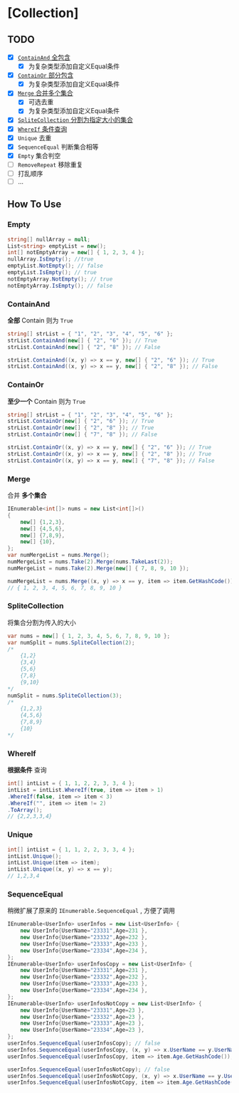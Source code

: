 # [Collection]

## TODO

- [x] [`ContainAnd` 全包含](#containand)
  - [x] 为复杂类型添加自定义Equal条件
- [x] [`ContainOr` 部分包含](#containor)
  - [x] 为复杂类型添加自定义Equal条件
- [x] [`Merge` 合并多个集合](#merge)
  - [x] 可选去重
  - [x] 为复杂类型添加自定义Equal条件
- [x] [`SpliteCollection` 分割为指定大小的集合](#splitecollection)
- [x] [`WhereIf` 条件查询](#whereif)
- [x] `Unique` 去重
- [x] `SequenceEqual` 判断集合相等
- [x] `Empty` 集合判空
- [ ] `RemoveRepeat` 移除重复
- [ ] 打乱顺序
- [ ] ...

## How To Use

### Empty

```csharp
string[] nullArray = null;
List<string> emptyList = new();
int[] notEmptyArray = new[] { 1, 2, 3, 4 };
nullArray.IsEmpty(); //true
emptyList.NotEmpty(); // false
emptyList.IsEmpty(); // true
notEmptyArray.NotEmpty(); // true
notEmptyArray.IsEmpty(); // false

```

### ContainAnd

**全部** Contain 则为 `True`

```csharp
string[] strList = { "1", "2", "3", "4", "5", "6" };
strList.ContainAnd(new[] { "2", "6" }); // True
strList.ContainAnd(new[] { "2", "8" }); // False

strList.ContainAnd((x, y) => x == y, new[] { "2", "6" }); // True
strList.ContainAnd((x, y) => x == y, new[] { "2", "8" }); // False
```

### ContainOr

**至少一个** Contain 则为 `True`

```csharp
string[] strList = { "1", "2", "3", "4", "5", "6" };
strList.ContainOr(new[] { "2", "6" }); // True
strList.ContainOr(new[] { "2", "8" }); // True
strList.ContainOr(new[] { "7", "8" }); // False

strList.ContainOr((x, y) => x == y, new[] { "2", "6" }); // True
strList.ContainOr((x, y) => x == y, new[] { "2", "8" }); // True
strList.ContainOr((x, y) => x == y, new[] { "7", "8" }); // False
```

### Merge

合并 **多个集合**

```csharp
IEnumerable<int[]> nums = new List<int[]>()
{
    new[] {1,2,3},
    new[] {4,5,6},
    new[] {7,8,9},
    new[] {10},
};
var numMergeList = nums.Merge();
numMergeList = nums.Take(2).Merge(nums.TakeLast(2));
numMergeList = nums.Take(2).Merge(new[] { 7, 8, 9, 10 });

numMergeList = nums.Merge((x, y) => x == y, item => item.GetHashCode());
// { 1, 2, 3, 4, 5, 6, 7, 8, 9, 10 }
```

### SpliteCollection

将集合分割为传入的大小

```csharp
var nums = new[] { 1, 2, 3, 4, 5, 6, 7, 8, 9, 10 };
var numSplit = nums.SpliteCollection(2);
/*
    {1,2}
    {3,4}
    {5,6}
    {7,8}
    {9,10}
*/
numSplit = nums.SpliteCollection(3);
/*
    {1,2,3}
    {4,5,6}
    {7,8,9}
    {10}
*/
```

### WhereIf

**根据条件** 查询

```csharp
int[] intList = { 1, 1, 2, 2, 3, 3, 4 };
intList = intList.WhereIf(true, item => item > 1)
.WhereIf(false, item => item < 3)
.WhereIf("", item => item != 2)
.ToArray();
// {2,2,3,3,4}
```

### Unique

```csharp
int[] intList = { 1, 1, 2, 2, 3, 3, 4 };
intList.Unique();
intList.Unique(item => item);
intList.Unique((x, y) => x == y);
// 1,2,3,4
```

### SequenceEqual

稍微扩展了原来的 `IEnumerable.SequenceEqual` , 方便了调用

```csharp
IEnumerable<UserInfo> userInfos = new List<UserInfo> {
    new UserInfo{UserName="23331",Age=231 },
    new UserInfo{UserName="23332",Age=232 },
    new UserInfo{UserName="23333",Age=233 },
    new UserInfo{UserName="23334",Age=234 },
};
IEnumerable<UserInfo> userInfosCopy = new List<UserInfo> {
    new UserInfo{UserName="23331",Age=231 },
    new UserInfo{UserName="23332",Age=232 },
    new UserInfo{UserName="23333",Age=233 },
    new UserInfo{UserName="23334",Age=234 },
};
IEnumerable<UserInfo> userInfosNotCopy = new List<UserInfo> {
    new UserInfo{UserName="23331",Age=23 },
    new UserInfo{UserName="23332",Age=23 },
    new UserInfo{UserName="23333",Age=23 },
    new UserInfo{UserName="23334",Age=23 },
};
userInfos.SequenceEqual(userInfosCopy); // false
userInfos.SequenceEqual(userInfosCopy, (x, y) => x.UserName == y.UserName); // true
userInfos.SequenceEqual(userInfosCopy, item => item.Age.GetHashCode()); // true

userInfos.SequenceEqual(userInfosNotCopy); // false
userInfos.SequenceEqual(userInfosNotCopy, (x, y) => x.UserName == y.UserName); // true
userInfos.SequenceEqual(userInfosNotCopy, item => item.Age.GetHashCode()); // false
```



